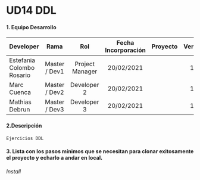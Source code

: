 # UD14 DDL

#### 1. Equipo Desarrollo 

| Developer | Rama | Rol | Fecha Incorporación | Proyecto | Versión |
| --- | :---:  | :---:  | :---:  | :---: | :---:  |
| Estefania Colombo Rosario| Master / Dev1 | Project Manager  | 20/02/2021 |   |   1.0|
| Marc Cuenca | Master / Dev2 | Developer 2 | 20/02/2021 |   |   1.0|
| Mathias Debrun | Master / Dev3 | Developer 3| 20/02/2021 |   |   1.0|


#### 2.Descripción 
```
Ejercicios DDL 
```
#### 3. Lista con los pasos mínimos que se necesitan para clonar exitosamente el proyecto y echarlo a andar en local.
###### Install
```

```

